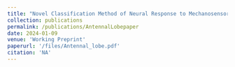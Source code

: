 ```yaml
---
title: "Novel Classification Method of Neural Response to Mechanosensory Stimuli in the Honey Bee Antennal Lobe"
collection: publications
permalink: /publications/AntennalLobepaper
date: 2024-01-09
venue: 'Working Preprint'
paperurl: '/files/Antennal_lobe.pdf'
citation: 'NA'
---
```

